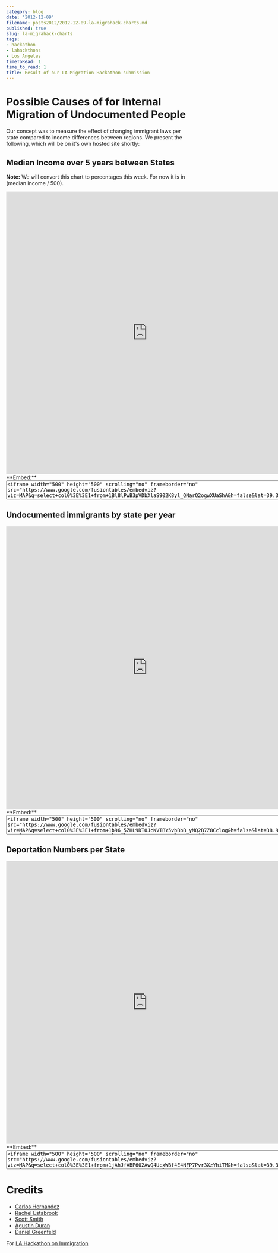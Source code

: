 ```yaml
---
category: blog
date: '2012-12-09'
filename: posts2012/2012-12-09-la-migrahack-charts.md
published: true
slug: la-migrahack-charts
tags:
- hackathon
- lahackthons
- Los Angeles
timeToRead: 1
time_to_read: 1
title: Result of our LA Migration Hackathon submission
---
```


Possible Causes of for Internal Migration of Undocumented People
================================================================

Our concept was to measure the effect of changing immigrant laws per
state compared to income differences between regions. We present the
following, which will be on it's own hosted site shortly:

Median Income over 5 years between States
-----------------------------------------

**Note:** We will convert this chart to percentages this week. For now
it is in (median income / 500).

<iframe width="760" height="760" scrolling="no" frameborder="no" src="https://www.google.com/fusiontables/embedviz?viz=MAP&amp;q=select+col0%3E%3E1+from+1Bl8lPwB3pVDbXlaS902K8yl_QNarQ2ogwXUaShA&amp;h=false&amp;lat=39.39259824852082&amp;lng=-93.5076772155&amp;z=4&amp;t=1&amp;l=col0%3E%3E1&amp;y=2&amp;tmplt=2"></iframe>
**Embed:**

<textarea cols="100" rows="3"><iframe width="500" height="500" scrolling="no" frameborder="no" src="https://www.google.com/fusiontables/embedviz?viz=MAP&amp;q=select+col0%3E%3E1+from+1Bl8lPwB3pVDbXlaS902K8yl_QNarQ2ogwXUaShA&amp;h=false&amp;lat=39.39259824852082&amp;lng=-93.5076772155&amp;z=4&amp;t=1&amp;l=col0%3E%3E1&amp;y=2&amp;tmplt=2"></iframe></textarea>
Undocumented immigrants by state per year
-----------------------------------------

<iframe width="760" height="760" scrolling="no" frameborder="no" src="https://www.google.com/fusiontables/embedviz?viz=MAP&amp;q=select+col0%3E%3E1+from+1b96_5ZHL9DT0JcKVTBY5vbBbB_yMQ2B7Z8Cclog&amp;h=false&amp;lat=38.94970122997403&amp;lng=-97.59459127800005&amp;z=4&amp;t=1&amp;l=col0%3E%3E1&amp;y=2&amp;tmplt=2"></iframe>
**Embed:**

<textarea cols="100" rows="3"><iframe width="500" height="500" scrolling="no" frameborder="no" src="https://www.google.com/fusiontables/embedviz?viz=MAP&amp;q=select+col0%3E%3E1+from+1b96_5ZHL9DT0JcKVTBY5vbBbB_yMQ2B7Z8Cclog&amp;h=false&amp;lat=38.94970122997403&amp;lng=-97.59459127800005&amp;z=4&amp;t=1&amp;l=col0%3E%3E1&amp;y=2&amp;tmplt=2"></iframe></textarea>
Deportation Numbers per State
-----------------------------

<iframe width="760" height="760" scrolling="no" frameborder="no" src="https://www.google.com/fusiontables/embedviz?viz=MAP&q=select+col0%3E%3E1+from+1jAhJfABP602AwQ4UcxWBf4E4NFP7Pvr3XzYhiTM&h=false&lat=39.39259824852082&amp;lng=-93.5076772155&z=4&t=1&l=col0%3E%3E1&y=2&tmplt=2"></iframe>
**Embed:**

<textarea cols="100" rows="3"><iframe width="500" height="500" scrolling="no" frameborder="no" src="https://www.google.com/fusiontables/embedviz?viz=MAP&q=select+col0%3E%3E1+from+1jAhJfABP602AwQ4UcxWBf4E4NFP7Pvr3XzYhiTM&h=false&lat=39.39259824852082&amp;lng=-93.5076772155&z=4&t=1&l=col0%3E%3E1&y=2&tmplt=2"></iframe></textarea>
Credits
=======

-   [Carlos Hernandez](http://sblatino.com)
-   [Rachel Estabrook](https://twitter.com/restabro)
-   [Scott Smith](https://twitter.com/connectacopia)
-   [Agustin Duran](http://latinocalifornia.com)
-   [Daniel Greenfeld](https://pydanny.com)

For [LA Hackathon on Immigration](http://hackathon2012.wikidot.com/)
